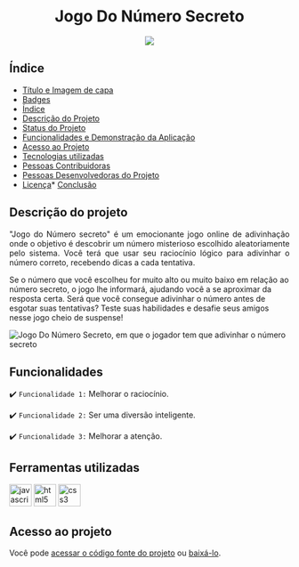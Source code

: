 <h1 align="center"> Jogo Do Número Secreto </h1>


<p align="center"><img src="http://img.shields.io/static/v1?label=STATUS&message=EM%20DESENVOLVIMENTO&color=GREEN&style=for-the-badge"/></p>


## Índice 
* [Título e Imagem de capa](#Título-e-Imagem-de-capa)
* [Badges](#badges)
* [Índice](#índice)
* [Descrição do Projeto](#descrição-do-projeto)
* [Status do Projeto](#status-do-Projeto)
* [Funcionalidades e Demonstração da Aplicação](#funcionalidades-e-demonstração-da-aplicação)
* [Acesso ao Projeto](#acesso-ao-projeto)
* [Tecnologias utilizadas](#tecnologias-utilizadas)
* [Pessoas Contribuidoras](#pessoas-contribuidoras)
* [Pessoas Desenvolvedoras do Projeto](#pessoas-desenvolvedoras)
* [Licença](#licença)* [Conclusão](#conclusão)


## Descrição do projeto 

<p align="justify">
"Jogo do Número secreto" é um emocionante jogo online de adivinhação onde o objetivo é descobrir um número misterioso escolhido aleatoriamente pelo sistema. Você terá que usar seu raciocínio lógico para adivinhar o número correto, recebendo dicas a cada tentativa.

Se o número que você escolheu for muito alto ou muito baixo em relação ao número secreto, o jogo lhe informará, ajudando você a se aproximar da resposta certa. Será que você consegue adivinhar o número antes de esgotar suas tentativas? Teste suas habilidades e desafie seus amigos nesse jogo cheio de suspense!

![Jogo Do Número Secreto, em que o jogador tem que adivinhar o número secreto](https://github.com/user-attachments/assets/33cf8184-6d99-484f-b9f7-49bd0764b729)

</p>


## Funcionalidades

:heavy_check_mark: `Funcionalidade 1:` Melhorar o raciocínio.

:heavy_check_mark: `Funcionalidade 2:` Ser uma diversão inteligente.

:heavy_check_mark: `Funcionalidade 3:` Melhorar a atenção.


## Ferramentas utilizadas

<img src="https://cdn.jsdelivr.net/gh/devicons/devicon@latest/icons/javascript/javascript-original.svg" alt="javascript" width="40" height="40"/> </a> <img src="https://cdn.jsdelivr.net/gh/devicons/devicon@latest/icons/html5/html5-original.svg" alt="html5" width="40" height="40"/> </a> <img src="https://cdn.jsdelivr.net/gh/devicons/devicon@latest/icons/css3/css3-original.svg" alt="css3" width="40" height="40"/> </a>


## Acesso ao projeto

Você pode [acessar o código fonte do projeto](https://github.com/camilafernanda/GlicoCare) ou [baixá-lo](https://github.com/camilafernanda/GlicoCare/archive/refs/heads/main.zip).

